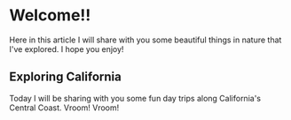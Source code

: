 
<!DOCTYPE html>
<html>

<head> 
<link rel="stylesheet"type="text/css"href="style.css">
	</head>
<title>Lori's Nature Hike</title>

<body>
  <h1>Welcome!!</h1>
  <p>Here in this article I will share with you some beautiful things in nature that I've explored. I hope you enjoy!</p>
  <h2>Exploring California</h2>
  <p>Today I will be sharing with you some fun day trips along California's Central Coast. Vroom! Vroom!</p>

</body>

</html>


